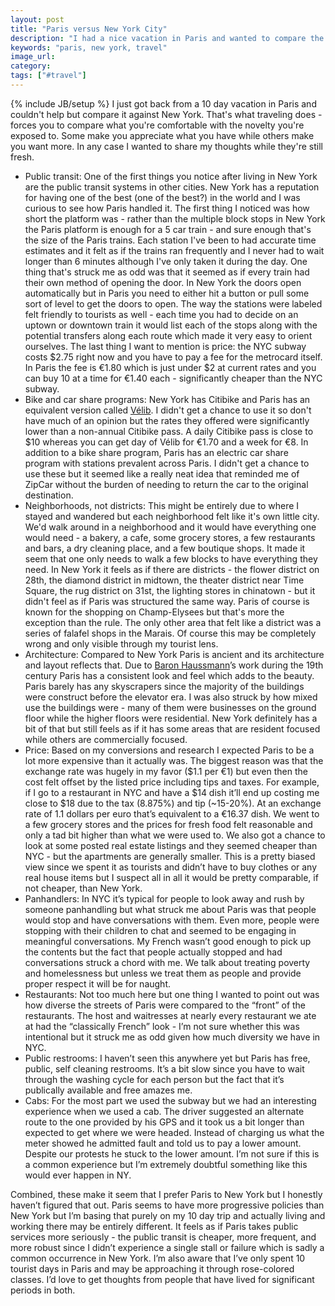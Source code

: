 ```yaml
---
layout: post
title: "Paris versus New York City"
description: "I had a nice vacation in Paris and wanted to compare the two while the thoughts were still fresh."
keywords: "paris, new york, travel"
image_url:
category:
tags: ["#travel"]
---
```

{% include JB/setup %}
I just got back from a 10 day vacation in Paris and couldn't help but compare it against New York. That's what traveling does - forces you to compare what you're comfortable with the novelty you're exposed to. Some make you appreciate what you have while others make you want more. In any case I wanted to share my thoughts while they're still fresh.

- Public transit: One of the first things you notice after living in New York are the public transit systems in other cities. New York has a reputation for having one of the best (one of the best?) in the world and I was curious to see how Paris handled it. The first thing I noticed was how short the platform was - rather than the multiple block stops in New York the Paris platform is enough for a 5 car train - and sure enough that's the size of the Paris trains. Each station I've been to had accurate time estimates and it felt as if the trains ran frequently and I never had to wait longer than 6 minutes although I've only taken it during the day. One thing that's struck me as odd was that it seemed as if every train had their own method of opening the door. In New York the doors open automatically but in Paris you need to either hit a button or pull some sort of level to get the doors to open. The way the stations were labeled felt friendly to tourists as well - each time you had to decide on an uptown or downtown train it would list each of the stops along with the potential transfers along each route which made it very easy to orient ourselves. The last thing I want to mention is price: the NYC subway costs $2.75 right now and you have to pay a fee for the metrocard itself. In Paris the fee is €1.80 which is just under $2 at current rates and you can buy 10 at a time for €1.40 each - significantly cheaper than the NYC subway.
- Bike and car share programs: New York has Citibike and Paris has an equivalent version called [Vélib](http://en.velib.paris.fr/). I didn't get a chance to use it so don't have much of an opinion but the rates they offered were significantly lower than a non-annual Citibike pass. A daily Citibike pass is close to $10 whereas you can get day of Vélib for €1.70 and a week for €8. In addition to a bike share program, Paris has an electric car share program with stations prevalent across Paris. I didn't get a chance to use these but it seemed like a really neat idea that reminded me of ZipCar without the burden of needing to return the car to the original destination.
- Neighborhoods, not districts: This might be entirely due to where I stayed and wandered but each neighborhood felt like it's own little city. We'd walk around in a neighborhood and it would have everything one would need - a bakery, a cafe, some grocery stores, a few restaurants and bars, a dry cleaning place, and a few boutique shops. It made it seem that one only needs to walk a few blocks to have everything they need. In New York it feels as if there are districts - the flower district on 28th, the diamond district in midtown, the theater district near Time Square, the rug district on 31st, the lighting stores in chinatown - but it didn't feel as if Paris was structured the same way. Paris of course is known for the shopping on Champ-Elysees but that's more the exception than the rule. The only other area that felt like a district was a series of falafel shops in the Marais. Of course this may be completely wrong and only visible through my tourist lens.
- Architecture: Compared to New York Paris is ancient and its architecture and layout reflects that. Due to [Baron Haussmann](https://en.wikipedia.org/wiki/Georges-Eug%C3%A8ne_Haussmann)’s work during the 19th century Paris has a consistent look and feel which adds to the beauty. Paris barely has any skyscrapers since the majority of the buildings were construct before the elevator era. I was also struck by how mixed use the buildings were - many of them were businesses on the ground floor while the higher floors were residential. New York definitely has a bit of that but still feels as if it has some areas that are resident focused while others are commercially focused.
- Price: Based on my conversions and research I expected Paris to be a lot more expensive than it actually was. The biggest reason was that the exchange rate was hugely in my favor ($1.1 per €1) but even then the cost felt offset by the listed price including tips and taxes. For example, if I go to a restaurant in NYC and have a $14 dish it’ll end up costing me close to $18 due to the tax (8.875%) and tip (~15-20%). At an exchange rate of 1.1 dollars per euro that’s equivalent to a €16.37 dish. We went to a few grocery stores and the prices for fresh food felt reasonable and only a tad bit higher than what we were used to. We also got a chance to look at some posted real estate listings and they seemed cheaper than NYC - but the apartments are generally smaller. This is a pretty biased view since we spent it as tourists and didn’t have to buy clothes or any real house items but I suspect all in all it would be pretty comparable, if not cheaper, than New York.
- Panhandlers: In NYC it’s typical for people to look away and rush by someone panhandling but what struck me about Paris was that people would stop and have conversations with them. Even more, people were stopping with their children to chat and seemed to be engaging in meaningful conversations. My French wasn’t good enough to pick up the contents but the fact that people actually stopped and had conversations struck a chord with me. We talk about treating poverty and homelessness but unless we treat them as people and provide proper respect it will be for naught.
- Restaurants: Not too much here but one thing I wanted to point out was how diverse the streets of Paris were compared to the “front” of the restaurants. The host and waitresses at nearly every restaurant we ate at had the “classically French” look - I’m not sure whether this was intentional but it struck me as odd given how much diversity we have in NYC.
- Public restrooms: I haven’t seen this anywhere yet but Paris has free, public, self cleaning restrooms. It’s a bit slow since you have to wait through the washing cycle for each person but the fact that it’s publically available and free amazes me.
- Cabs: For the most part we used the subway but we had an interesting experience when we used a cab. The driver suggested an alternate route to the one provided by his GPS and it took us a bit longer than expected to get where we were headed. Instead of charging us what the meter showed he admitted fault and told us to pay a lower amount. Despite our protests he stuck to the lower amount. I’m not sure if this is a common experience but I’m extremely doubtful something like this would ever happen in NY.

Combined, these make it seem that I prefer Paris to New York but I honestly haven’t figured that out. Paris seems to have more progressive policies than New York but I’m basing that purely on my 10 day trip and actually living and working there may be entirely different. It feels as if Paris takes public services more seriously - the public transit is cheaper, more frequent, and more robust since I didn’t experience a single stall or failure which is sadly a common occurrence in New York. I’m also aware that I’ve only spent 10 tourist days in Paris and may be approaching it through rose-colored classes. I’d love to get thoughts from people that have lived for significant periods in both.